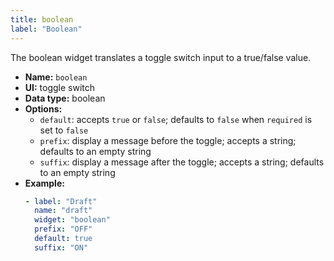 ```yaml
---
title: boolean
label: "Boolean"
---
```


The boolean widget translates a toggle switch input to a true/false value.

- **Name:** `boolean`
- **UI:** toggle switch
- **Data type:** boolean
- **Options:**
  - `default`: accepts `true` or `false`; defaults to `false` when `required` is set to `false`
  - `prefix`: display a message before the toggle; accepts a string; defaults to an empty string
  - `suffix`: display a message after the toggle; accepts a string; defaults to an empty string
- **Example:**
    ```yaml
    - label: "Draft"
      name: "draft"
      widget: "boolean"
      prefix: "OFF"
      default: true
      suffix: "ON"
    ```
